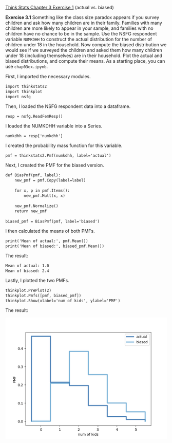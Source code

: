 [Think Stats Chapter 3 Exercise 1](http://greenteapress.com/thinkstats2/html/thinkstats2004.html#toc31) (actual vs. biased)

**Exercise 3.1** Something like the class size paradox appears if you survey children and ask how many children are in their family. Families with many children are more likely to appear in your sample, and families with no children have no chance to be in the sample.
Use the NSFG respondent variable `NUMKDHH` to construct the actual distribution for the number of children under 18 in the household.
Now compute the biased distribution we would see if we surveyed the children and asked them how many children under 18 (including themselves) are in their household.
Plot the actual and biased distributions, and compute their means. As a starting place, you can use `chap03ex.ipynb`.

First, I imported the necessary modules.

```
import thinkstats2
import thinkplot
import nsfg
```

Then, I loaded the NSFG respondent data into a dataframe.

```
resp = nsfg.ReadFemResp()
```

I loaded the NUMKDHH variable into a Series.

```
numkdhh = resp['numkdhh']
```

I created the probability mass function for this variable.

```
pmf = thinkstats2.Pmf(numkdhh, label='actual')
```

Next, I created the PMF for the biased version.

```
def BiasPmf(pmf, label):
    new_pmf = pmf.Copy(label=label)

    for x, p in pmf.Items():
        new_pmf.Mult(x, x)

    new_pmf.Normalize()
    return new_pmf
    
biased_pmf = BiasPmf(pmf, label='biased')
```

I then calculated the means of both PMFs.

```
print('Mean of actual:', pmf.Mean())
print('Mean of biased:', biased_pmf.Mean())
```

The result:

```
Mean of actual: 1.0
Mean of biased: 2.4
```

Lastly, I plotted the two PMFs.

```
thinkplot.PrePlot(2)
thinkplot.Pmfs([pmf, biased_pmf])
thinkplot.Show(xlabel='num of kids', ylabel='PMF')
```

The result:

![Actual vs. biased plot](actual_vs_biased.png)

